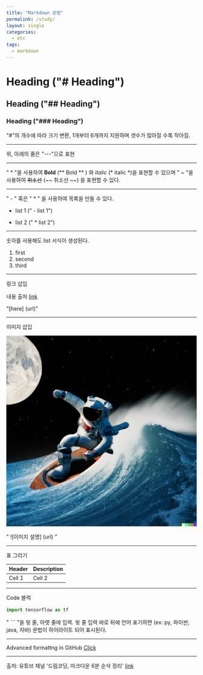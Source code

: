 ```yaml
---
title: "Markdown 문법"
permalink: /study/
layout: single
categories:
  - etc
tags:
  - markdown
---
```


# Heading ("# Heading")

## Heading ("## Heading")

### Heading ("### Heading")

"#"의 개수에 따라 크기 변환, 1개부터 6개까지 지원하며 갯수가 많아질 수록 작아짐.

---

위, 아래의 줄은 "---"으로 표현

---

" * "을 사용하여 **Bold** (** Bold ** ) 와 *italic* (* italic *)을 표현할 수 있으며
" ~ "을 사용하여 ~~취소선~~ (~~ 취소선 ~~) 을 표현할 수 있다.

---

" - " 혹은 " * " 을 사용하여 목록을 만들 수 있다.
- list 1 (" - list 1")
* list 2 (" * list 2")

---

숫자를 사용해도 list 서식이 생성된다.
1. first
2. second
3. third

---

링크 삽입

내용 출처 [link](https://www.youtube.com/watch?v=kMEb_BzyUqk&t=167s&ab_channel=%EB%93%9C%EB%A6%BC%EC%BD%94%EB%94%A9)

"[here] (url)"

---

이미지 삽입

![astronaut-surfing](../images/2022-10-04-markdown/astronaut-surfing.png)

" ![이미지 설명] (url) "

---

표 그리기

|Header|Description|
|--|--|
|Cell 1|Cell 2|

---

Code 블럭

```py
import tensorflow as tf
```

" ``` "을 윗 줄, 아랫 줄에 입력. 윗 줄 입력 바로 뒤에 언어 표기하면 (ex: py, 파이썬; java, 자바) 문법이 하이라이트 되어 표시된다.

---

Advanced formattng in GitHub [Click](https://docs.github.com/en/get-started/writing-on-github/working-with-advanced-formatting)

---

출처: 유튜브 채널 '드림코딩, 마크다운 6분 순삭 정리' [link](https://www.youtube.com/watch?v=kMEb_BzyUqk&t=167s&ab_channel=%EB%93%9C%EB%A6%BC%EC%BD%94%EB%94%A9)



